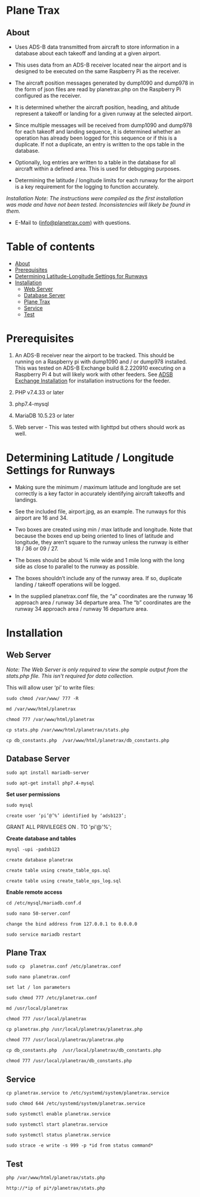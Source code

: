 # Plane Trax


## About

* Uses ADS-B data transmitted from aircraft to store information in a database about each takeoff and landing at a given airport.
 
* This uses data from an ADS-B receiver located near the airport and is designed to be executed on the same Raspberry Pi as the receiver.
 
* The aircraft position messages generated by dump1090 and dump978 in the form of json files are read by planetrax.php on the Raspberry Pi configured as the receiver.

* It is determined whether the aircraft position, heading, and altitude represent a takeoff or landing for a given runway at the selected airport.

* Since multiple messages will be received from dump1090 and dump978 for each takeoff and landing sequence, it is determined whether an operation has already been logged for this sequence or if this is a duplicate.  If not a duplicate, an entry is written to the ops table in the database.
 
* Optionally, log entries are written to a table in the database for all aircraft within a defined area.  This is used for debugging purposes.

* Determining the latitude / longitude limits for each runway for the airport is a key requirement for the logging to function accurately.  

*Installation Note: The instructions were compiled as the first installation was made and have not been tested.  Inconsistencies will likely be found in them.* 

* E-Mail to (info@planetrax.com) with questions.



# Table of contents

* [About](#about)
* [Prerequisites](#prerequisites)
* [Determining Latitude-Longitude Settings for Runways](#determining-latitude--longitude-settings-for-runways)
* [Installation](#installation)
  * [Web Server](#web-server)
  * [Database Server](#database-server)
  * [Plane Trax](#plane-trax)
  * [Service](#service)
  * [Test](#test)


# Prerequisites
1. An ADS-B receiver near the airport to be tracked.  This should be running on a Raspberry pi with dump1090 and / or dump978 installed.  This was tested on ADS-B Exchange build 8.2.220910 executing on a Raspberry Pi 4 but will likely work with other feeders.  See [ADSB Exchange Installation](https://www.adsbexchange.com/share-your-data/adsbx-custom-pi-image/#google_vignette) for installation instructions for the feeder.

2. PHP v7.4.33 or later

3. php7.4-mysql

4. MariaDB 10.5.23 or later

5. Web server - This was tested with lighttpd but others should work as well.

# Determining Latitude / Longitude Settings for Runways

* Making sure the minimum / maximum latitude and longitude are set correctly is a key factor in accurately identifying aircraft takeoffs and landings. 

* See the included file, airport.jpg, as an example.  The runways for this airport are 16 and 34.  

* Two boxes are created using min / max latitude and longitude.  Note that because the boxes end up being oriented to lines of latitude and longitude, they aren’t square to the runway unless the runway is either 18 / 36 or 09 / 27.

* The boxes should be about ¾ mile wide and 1 mile long with the long side as close to parallel to the runway as possible.

* The boxes shouldn’t include any of the runway area.  If so, duplicate landing / takeoff operations will be logged.

* In the supplied planetrax.conf file, the “a” coordinates are the runway 16 approach area / runway 34 departure area.   The “b” coordinates are the runway 34 approach area / runway 16 departure area.

# Installation

## Web Server

*Note: The Web Server is only required to view the sample output from the stats.php file.  This isn't required for data collection.* 

This will allow user ‘pi’ to write files:

    sudo chmod /var/www/ 777 -R 

    md /var/www/html/planetrax

    chmod 777 /var/www/html/planetrax

    cp stats.php /var/www/html/planetrax/stats.php

    cp db_constants.php  /var/www/html/planetrax/db_constants.php

## Database Server
    sudo apt install mariadb-server

    sudo apt-get install php7.4-mysql

**Set user permissions**

    sudo mysql

    create user ‘pi’@’%’ identified by ‘adsb123’;

GRANT ALL PRIVILEGES ON *.* TO 'pi'@'%';

**Create database and tables**

    mysql -upi -padsb123

    create database planetrax

    create table using create_table_ops.sql

    create table using create_table_ops_log.sql

**Enable remote access**

    cd /etc/mysql/mariadb.conf.d

    sudo nano 50-server.conf

    change the bind address from 127.0.0.1 to 0.0.0.0

    sudo service mariadb restart

## Plane Trax

    sudo cp  planetrax.conf /etc/planetrax.conf

    sudo nano planetrax.conf 

    set lat / lon parameters

    sudo chmod 777 /etc/planetrax.conf

    md /usr/local/planetrax

    chmod 777 /usr/local/planetrax

    cp planetrax.php /usr/local/planetrax/planetrax.php

    chmod 777 /usr/local/planetrax/planetrax.php

    cp db_constants.php  /usr/local/planetrax/db_constants.php

    chmod 777 /usr/local/planetrax/db_constants.php

## Service

    cp planetrax.service to /etc/systemd/system/planetrax.service

    sudo chmod 644 /etc/systemd/system/planetrax.service

    sudo systemctl enable planetrax.service

    sudo systemctl start planetrax.service

    sudo systemctl status planetrax.service

    sudo strace -e write -s 999 -p *id from status command*

## Test

    php /var/www/html/planetrax/stats.php

    http://*ip of pi*/planetrax/stats.php

